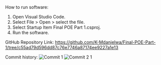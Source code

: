 How to run software:
1. Open Visual Studio Code.
2. Select File > Open > select the file.
3. Select Startup Item Final POE Part 1.csproj.
4. Run the software.

GitHub Repository Link: https://github.com/K-Mdanjelwa/Final-POE-Part-1/tree/c55ad79d596dd87c76e7746a87174ee9227a1e13

Commit history:
![Commit 1](https://github.com/K-Mdanjelwa/Final-POE-Part-1/assets/100227548/da426fb5-8c41-4fee-a3cf-b89880acbc32)
![Commit 2 1](https://github.com/K-Mdanjelwa/Final-POE-Part-1/assets/100227548/4f0e992e-13be-429d-924d-2a2992113197)
